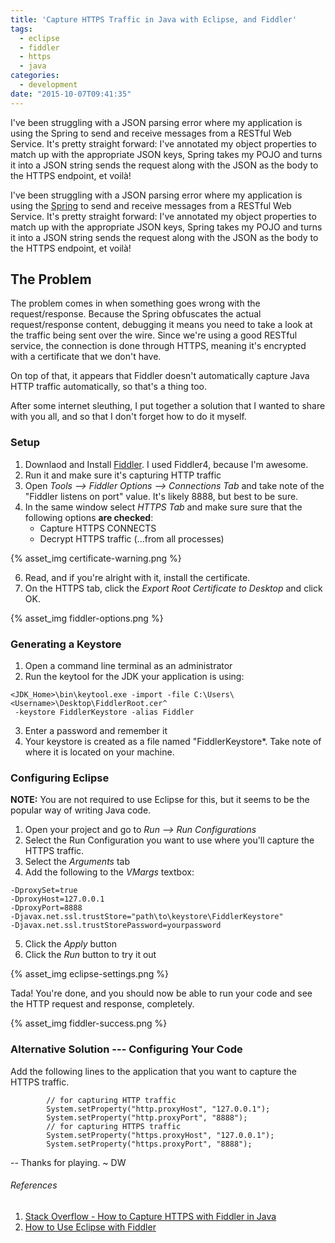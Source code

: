 ```yaml
---
title: 'Capture HTTPS Traffic in Java with Eclipse, and Fiddler'
tags:
  - eclipse
  - fiddler
  - https
  - java
categories:
  - development
date: "2015-10-07T09:41:35"
---
```

I&#39;ve been struggling with a JSON parsing error where my application is using the Spring to send and receive messages from a RESTful Web Service. It&#39;s pretty straight forward: I&#39;ve annotated my object properties to match up with the appropriate JSON keys, Spring takes my POJO and turns it into a JSON string sends the request along with the JSON as the body to the HTTPS endpoint, et voilà!  
<!-- more -->


I've been struggling with a JSON parsing error where my application is using the [Spring](https://spring.io/guides/gs/consuming-rest/) to send and receive messages from a RESTful Web Service. It's pretty straight forward: I've annotated my object properties to match up with the appropriate JSON keys, Spring takes my POJO and turns it into a JSON string sends the request along with the JSON as the body to the HTTPS endpoint, et voilà!  

## The Problem

The problem comes in when something goes wrong with the request/response. Because the Spring obfuscates the actual request/response content, debugging it means you need to take a look at the traffic being sent over the wire. Since we're using a good RESTful service, the connection is done through HTTPS, meaning it's encrypted with a certificate that we don't have.

On top of that, it appears that Fiddler doesn't automatically capture Java HTTP traffic automatically, so that's a thing too.

After some internet sleuthing, I put together a solution that I wanted to share with you all, and so that I don't forget how to do it myself.

### Setup

1. Downlaod and Install [Fiddler](http://www.telerik.com/fiddler). I used Fiddler4, because I'm awesome.
2. Run it and make sure it's capturing HTTP traffic
3. Open *Tools --> Fiddler Options --> Connections Tab* and take note of the "Fiddler listens on port" value. It's likely 8888, but best to be sure.
4. In the same window select *HTTPS Tab* and make sure sure that the following options **are checked**:
	+ Capture HTTPS CONNECTS
	+ Decrypt HTTPS traffic (...from all processes)
		
{% asset_img certificate-warning.png %}
		
6. Read, and if you're alright with it, install the certificate.
5. On the HTTPS tab, click the *Export Root Certificate to Desktop* and click OK.

{% asset_img fiddler-options.png %}

### Generating a Keystore

1. Open a command line terminal as an administrator
2. Run the keytool for the JDK your application is using:
```
<JDK_Home>\bin\keytool.exe -import -file C:\Users\<Username>\Desktop\FiddlerRoot.cer^
 -keystore FiddlerKeystore -alias Fiddler
```
3. Enter a password and remember it
4. Your keystore is created as a file named "FiddlerKeystore*. Take note of where it is located on your machine.

### Configuring Eclipse

**NOTE:** You are not required to use Eclipse for this, but it seems to be the popular way of writing Java code.

1. Open your project and go to *Run --> Run Configurations*
2. Select the Run Configuration you want to use where you'll capture the HTTPS traffic.
3. Select the *Arguments* tab
4. Add the following to the *VMargs* textbox:
```
-DproxySet=true
-DproxyHost=127.0.0.1
-DproxyPort=8888
-Djavax.net.ssl.trustStore="path\to\keystore\FiddlerKeystore"
-Djavax.net.ssl.trustStorePassword=yourpassword
```
5. Click the *Apply* button
6. Click the *Run* button to try it out

{% asset_img eclipse-settings.png %}	

Tada! You're done, and you should now be able to run your code and see the HTTP request and response, completely.

{% asset_img fiddler-success.png %}
	
### Alternative Solution --- Configuring Your Code

Add the following lines to the application that you want to capture the HTTPS traffic.
```
		// for capturing HTTP traffic
		System.setProperty("http.proxyHost", "127.0.0.1");
		System.setProperty("http.proxyPort", "8888");
		// for capturing HTTPS traffic
		System.setProperty("https.proxyHost", "127.0.0.1");
		System.setProperty("https.proxyPort", "8888");
```
--
Thanks for playing. ~ DW

###### References

1. [Stack Overflow - How to Capture HTTPS with Fiddler in Java](http://stackoverflow.com/questions/8549749/how-to-capture-https-with-fiddler-in-java)
2. [How to Use Eclipse with Fiddler](http://codeketchup.blogspot.ca/2014/03/how-to-use-eclipse-with-fiddler-step-by.html)
